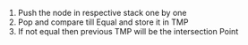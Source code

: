 1) Push the node in respective stack one by one 
2) Pop and compare till  Equal and store it in TMP 
3) If not equal then previous TMP will be the intersection Point 
